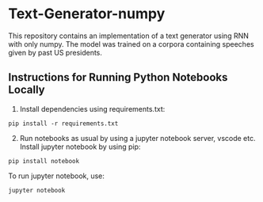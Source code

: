# Text-Generator-numpy
This repository contains an implementation of a text generator using RNN with only numpy. The model was trained on a corpora containing speeches given by past US presidents.

## Instructions for Running Python Notebooks Locally
1. Install dependencies using requirements.txt:
```
pip install -r requirements.txt
```
2. Run notebooks as usual by using a jupyter notebook server, vscode etc. Install jupyter notebook by using pip:
```
pip install notebook
```
To run jupyter notebook, use:
```
jupyter notebook
```
